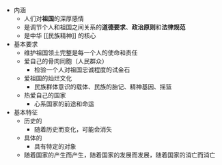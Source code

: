 - 内涵
	- 人们对**祖国**的深厚感情
	- 是调节个人和祖国之间关系的**道德要求**、**政治原则**和**法律规范**
	- 是中华 [[民族精神]] 的核心
- 基本要求
	- 维护祖国领土完整是每一个人的使命和责任
	- 爱自己的骨肉同胞（人民群众）
		- 检验一个人对祖国忠诚程度的试金石
	- 爱祖国的灿烂文化
		- 民族群体意识的载体、民族的胎记、精神基因、摇篮
	- 热爱自己的国家
		- 心系国家的前途和命运
- 基本特征
	- 历史的
		- 随着历史而变化，可能会消失
	- 具体的
		- 具有特定的对象
	- 随着国家的产生而产生，随着国家的发展而发展，随着国家的消亡而消亡